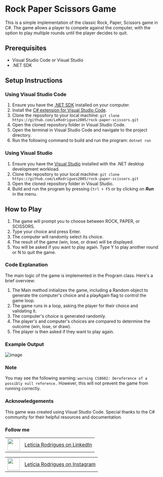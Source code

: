 # Rock Paper Scissors Game
This is a simple implementation of the classic Rock, Paper, Scissors game in C#. The game allows a player to compete against the computer, with the option to play multiple rounds until the player decides to quit.

## Prerequisites
- Visual Studio Code or Visual Studio
- .NET SDK
  
## Setup Instructions
### Using Visual Studio Code
1. Ensure you have the <a href="https://dotnet.microsoft.com/pt-br/download">.NET SDK</a> installed on your computer.
2. Install the <a href="https://marketplace.visualstudio.com/items?itemName=ms-dotnettools.csharp">C# extension for Visual Studio Code</a>.
3.  Clone the repository to your local machine:
  `git clone https://github.com/LeRodrigues2005/rock-paper-scissors.git`
5. Open the cloned repository folder in Visual Studio Code.
6.  Open the terminal in Visual Studio Code and navigate to the project directory.
7.  Run the following command to build and run the program:
  `dotnet run`

### Using Visual Studio
1. Ensure you have the <a href="https://visualstudio.microsoft.com/pt-br/">Visual Studio</a> installed with the .NET desktop development workload.
2. Clone the repository to your local machine:
  `git clone https://github.com/LeRodrigues2005/rock-paper-scissors.git`
3. Open the cloned repository folder in Visual Studio.
4.  Build and run the program by pressing `Ctrl + F5` or by clicking on ***Run*** in the menu.
   
## How to Play
1. The game will prompt you to choose between ROCK, PAPER, or SCISSORS.
2. Type your choice and press Enter.
3. The computer will randomly select its choice.
4. The result of the game (win, lose, or draw) will be displayed.
5. You will be asked if you want to play again. Type Y to play another round or N to quit the game.
   
### Code Explanation
The main logic of the game is implemented in the Program class. Here's a brief overview:

1. The Main method initializes the game, including a Random object to generate the computer's choice and a playAgain flag to control the game loop.
2. The game runs in a loop, asking the player for their choice and validating it.
3. The computer's choice is generated randomly.
4. The player's and computer's choices are compared to determine the outcome (win, lose, or draw).
5. The player is then asked if they want to play again.

### Example Output
![image](https://github.com/LeRodrigues2005/RockPaperScissors/assets/97632543/fe1fda59-8ce3-4700-8742-057dcb22d06f)
### Note
You may see the following warning: `warning CS8602: Dereference of a possibly null reference.`
However, this will not prevent the game from running correctly.

### Acknowledgements
This game was created using Visual Studio Code. Special thanks to the C# community for their helpful resources and documentation.

### Follow me

<table>
  <tr>
    <td><img loading="lazy" src="https://github.com/LeRodrigues2005/Randomik/assets/97632543/2596913e-d7ec-4164-83b8-3d7bd357242d" width="40" height="40"/></td>
    <td style="vertical-align: middle;"> <a href="https://www.linkedin.com/in/letícia-rodrigues-a75134254/">Letícia Rodrigues on LinkedIn</a> </td>
  </tr>
</table>

<table>
  <tr>
    <td><img loading="lazy" src="https://github.com/LeRodrigues2005/Randomik/assets/97632543/3615a9d2-87a2-4e68-bf74-ad8c652c3f69" width="40" height="40"/></td>
    <td style="vertical-align: middle;"> <a href="https://www.instagram.com/leticia_rodrigues2005/">Letícia Rodrigues on Instagram</a> </td>
  </tr>
</table>
